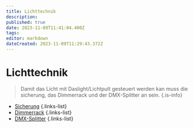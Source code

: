 ```yaml
---
title: Lichttechnik
description: 
published: true
date: 2023-11-09T11:41:04.400Z
tags: 
editor: markdown
dateCreated: 2023-11-09T11:29:43.372Z
---
```


# Lichttechnik
>  Damit das Licht mit Daslight/Lichtpult gesteuert werden kan muss die sicherung, das Dimmerrack und der DMX-Splitter an sein.
{.is-info}
- [Sicherung](/aula/lichttechnik_aula/sicherung)
{.links-list}
- [Dimmerrack](/aula/lichttechnik_aula/dimmerrack)
{.links-list}
- [DMX-Splitter](/aula/lichttechnik_aula/dmx-splitter)
{.links-list}